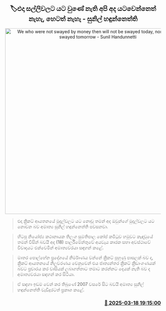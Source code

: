 <p align='center'><b><h2 align='center' title='We who were not swayed by money then will not be swayed today, nor will we be swayed tomorrow - Sunil Handunnetti'>🏷එදා සල්ලිවලට යට වුණේ නැති අපි අද යටවෙන්නෙත් නැහැ, හෙටත් නැහැ - සුනිල් හඳුන්නෙත්ති</h2></b></p>
<p align='center'><img src='https://helakuru.sgp1.cdn.digitaloceanspaces.com/esana/images/lib/sunil-hadunneththi-parliment.jpg' width='600' alt='We who were not swayed by money then will not be swayed today, nor will we be swayed tomorrow - Sunil Handunnetti'></p>

> එදා ක්‍රිකට් ආයතනයේ මුදල්වලට යට නොවූ තමන් අද ඔවුන්ගේ මුදල්වලට යට නොවන බව අමාත්‍ය සුනිල් හඳුන්නෙත්ති පවසනවා.

> හිටපු නියෝජ්‍ය කථානායක තිලංග සුමතිපාල කෝප් කමිටුව හමුවට කැඳවූයේ තමන් විසින් බවයි අද (18) පාර්ලිමේන්තුවේ අයවැය කාරක සභා අවස්ථාවේ විවාදයට එක්වෙමින් අමාත්‍යවරයා සඳහන් කළේ.

> මාතර පොල්හේන ප්‍රදේශයේ නිර්මාණය වන්නේ ක්‍රිකට් පුහුණු පාසලක් බව ද, ක්‍රිකට් ආයතනයේ නිලවරණය වෙනුවෙන් එය ජාත්‍යන්තර ක්‍රිකට් ක්‍රීඩාංගණයක් බවට ප්‍රචාරය කර වාසියක් ලබාගත්තාට තමාට කරන්නට දෙයක් නැති බව ද අමාත්‍යවරයා සඳහන් කර සිටියා.

> ඒ සඳහා ඉඩම වෙන් කර තිබුණේ 2007 වසරේ සිට බවයි අමාත්‍ය සුනිල් හඳුන්නෙත්ති වැඩිදුරටත් ප්‍රකාශ කළේ.



<h3 align='right'><a href='https://www.helakuru.lk/esana/p/108426/'>📅 2025-03-18 19:15:00</a></h3>
